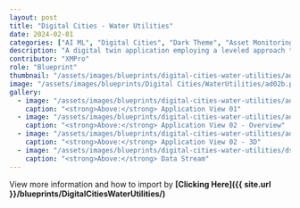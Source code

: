 ```yaml
---
layout: post
title: "Digital Cities - Water Utilities"
date: 2024-02-01
categories: ["AI ML", "Digital Cities", "Dark Theme", "Asset Monitoring", "Condition Monitoring", "Unity", "Recommendations"]
description: "A digital twin application employing a leveled approach to monitoring and optimization. A comprehensive overview of the city's water infrastructure, including flood prediction analytics. The focus then shifts to individual pump stations, integrating efficiency monitoring at each site. The app drills down to detailed insights into the performance of each pump, ensuring thorough and efficient management of the city's water systems."
contributor: "XMPro"
role: "Blueprint"
thumbnail: "/assets/images/blueprints/digital-cities-water-utilities/ad02b.png"
image: "/assets/images/blueprints/Digital Cities/WaterUtilities/ad02b.png"
gallery:
  - image: "/assets/images/blueprints/digital-cities-water-utilities/ad01.png"
    caption: "<strong>Above:</strong> Application View 01"
  - image: "/assets/images/blueprints/digital-cities-water-utilities/ad02a.png"
    caption: "<strong>Above:</strong> Application View 02 - Overview"
  - image: "/assets/images/blueprints/digital-cities-water-utilities/ad02b.png"
    caption: "<strong>Above:</strong> Application View 02 - 3D"
  - image: "/assets/images/blueprints/digital-cities-water-utilities/ds01.png"
    caption: "<strong>Above:</strong> Data Stream"
---
```


View more information and how to import by <strong>[Clicking Here]({{ site.url }}/blueprints/DigitalCitiesWaterUtilities/)</strong>